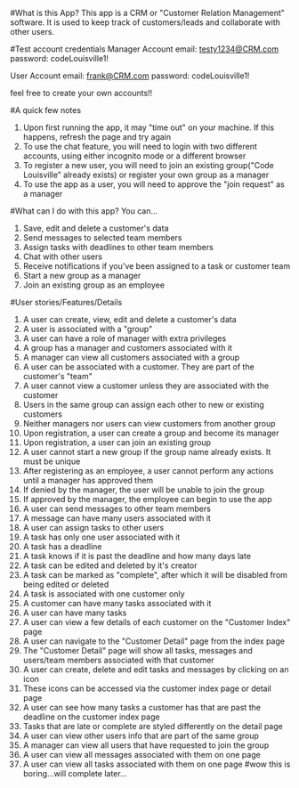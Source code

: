#What is this App?
This app is a CRM or "Customer Relation Management" software. It is used to keep track of customers/leads and collaborate with other users.

#Test account credentials
Manager Account
email: testy1234@CRM.com
password: codeLouisville1!


User Account
email: frank@CRM.com
password: codeLouisville1!

feel free to create your own accounts!!

#A quick few notes
1. Upon first running the app, it may "time out" on your machine. If this happens, refresh the page and try again
2. To use the chat feature, you will need to login with two different accounts, using either incognito mode or a different browser
3. To register a new user, you will need to join an existing group("Code Louisville" already exists) or register your own group as a manager
4. To use the app as a user, you will need to approve the "join request" as a manager

#What can I do with this app? You can...
1. Save, edit and delete a customer's data
2. Send messages to selected team members
3. Assign tasks with deadlines to other team members
4. Chat with other users
5. Receive notifications if you've been assigned to a task or customer team
6. Start a new group as a manager
7. Join an existing group as an employee

#User stories/Features/Details
1. A user can create, view, edit and delete a customer's data
2. A user is associated with a "group"
3. A user can have a role of manager with extra privileges
4. A group has a manager and customers associated with it
5. A manager can view all customers associated with a group
6. A user can be associated with a customer. They are part of the customer's "team"
7. A user cannot view a customer unless they are associated with the customer
8. Users in the same group can assign each other to new or existing customers
9. Neither managers nor users can view customers from another group
10. Upon registration, a user can create a group and become its manager
11. Upon registration, a user can join an existing group
12. A user cannot start a new group if the group name already exists. It must be unique
13. After registering as an employee, a user cannot perform any actions until a manager has approved them
14. If denied by the manager, the user will be unable to join the group
15. If approved by the manager, the employee can begin to use the app
16. A user can send messages to other team members
17. A message can have many users associated with it 
17. A user can assign tasks to other users
17. A task has only one user associated with it
18. A task has a deadline 
19. A task knows if it is past the deadline and how many days late
20. A task can be edited and deleted by it's creator
21. A task can be marked as "complete", after which it will be disabled from being edited or deleted
22. A task is associated with one customer only
23. A customer can have many tasks associated with it
23. A user can have many tasks
24. A user can view a few details of each customer on the "Customer Index" page
25. A user can navigate to the "Customer Detail" page from the index page
26. The "Customer Detail" page will show all tasks, messages and users/team members associated with that customer
27. A user can create, delete and edit tasks and messages by clicking on an icon
28. These icons can be accessed via the customer index page or detail page
29. A user can see how many tasks a customer has that are past the deadline on the customer index page
30. Tasks that are late or complete are styled differently on the detail page
31. A user can view other users info that are part of the same group
32. A manager can view all users that have requested to join the group
33. A user can view all messages associated with them on one page
34. A user can view all tasks associated with them on one page
#wow this is boring...will complete later...






























